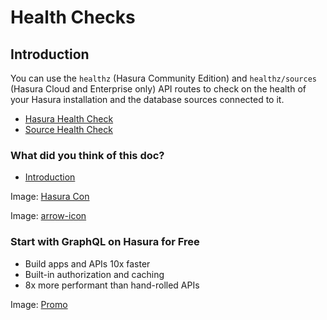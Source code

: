 # Health Checks

## Introduction​

You can use the `healthz` (Hasura Community Edition) and `healthz/sources` (Hasura Cloud and Enterprise only) API
routes to check on the health of your Hasura installation and the database sources connected to it.

- [ Hasura Health Check ](https://hasura.io/docs/latest/deployment/health-checks/healthz-check/)
- [ Source Health Check ](https://hasura.io/docs/latest/deployment/health-checks/source-health-check/)


### What did you think of this doc?

- [ Introduction ](https://hasura.io/docs/latest/deployment/health-checks/index/#introduction)


Image: [ Hasura Con ](https://res.cloudinary.com/dh8fp23nd/image/upload/v1686154570/hasura-con-2023/has-con-light-date_r2a2ud.png)

Image: [ arrow-icon ](https://res.cloudinary.com/dh8fp23nd/image/upload/v1683723549/main-web/chevron-right_ldbi7d.png)

### Start with GraphQL on Hasura for Free

- Build apps and APIs 10x faster
- Built-in authorization and caching
- 8x more performant than hand-rolled APIs


Image: [ Promo ](https://hasura.io/docs/assets/images/hasura-free-ff60e409244e0ea12b5a3045d1a9096b.png)